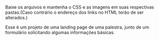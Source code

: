 Baixe os arquivos e mantenha o CSS e as imagens em suas respectivas pastas.(Caso contrário o endereço dos links no HTML terão de ser alterados.)

Esse é um projeto de uma landing page de uma palestra, junto de um formulário solicitando algumas informações básicas.
